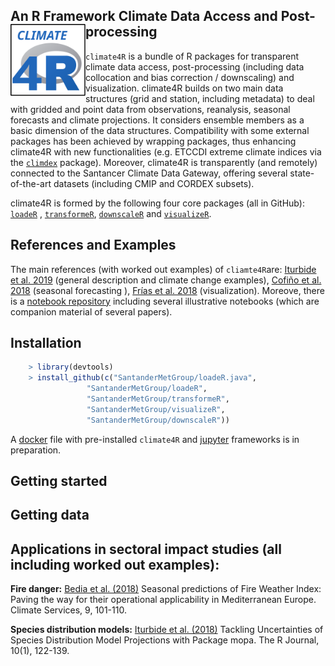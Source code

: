 
## An R Framework Climate Data Access and Post-processing <img src="/man/figures/cliamte4R_logo.svg" align="left" alt="" width="120" />


`climate4R` is a bundle of R packages for transparent climate data access, post-processing (including data collocation and bias correction / downscaling) and visualization. climate4R builds on two main data structures (grid and station, including metadata) to deal with gridded and point data from observations, reanalysis, seasonal forecasts and climate projections. It considers ensemble members as a basic dimension of the data structures. Compatibility with some external packages has been achieved by wrapping packages, thus enhancing climate4R with new functionalities (e.g. ETCCDI extreme climate indices via the [`climdex`](https://github.com/pacificclimate/climdex.pcic) package). Moreover, climate4R is transparently (and remotely) connected to the Santancer Climate Data Gateway, offering several state-of-the-art datasets (including CMIP and CORDEX subsets).

climate4R is formed by the following four core packages (all in GitHub): [`loadeR`](https://github.com/SantanderMetGroup/loadeR) , [`transformeR`](https://github.com/SantanderMetGroup/transformeR), [`downscaleR`](https://github.com/SantanderMetGroup/downscaleR) and [`visualizeR`](https://github.com/SantanderMetGroup/visualizeR).

## References and Examples

The main references (with worked out examples) of `cliamte4R`are: [Iturbide et al. 2019](https://doi.org/10.1016/j.envsoft.2018.09.009) (general description and climate change examples), 
[Cofiño et al. 2018](http://doi.org/10.1016/j.cliser.2017.07.001) (seasonal forecasting ), [Frías et al. 2018](http://doi.org/10.1016/j.envsoft.2017.09.008) (visualization). Moreove, there is a [notebook repository](https://github.com/SantanderMetGroup/notebooks) including several illustrative notebooks (which are companion material of several papers).

## Installation
``` r
    > library(devtools)
    > install_github(c("SantanderMetGroup/loadeR.java",
                 "SantanderMetGroup/loadeR",
                 "SantanderMetGroup/transformeR",
                 "SantanderMetGroup/visualizeR",
                 "SantanderMetGroup/downscaleR"))
```

A [docker](https://www.docker.com/why-docker) file with pre-installed `climate4R` and [jupyter](https://jupyter.readthedocs.io/en/latest) frameworks is in preparation. 

## Getting started

## Getting data

## Applications in sectoral impact studies (all including worked out examples):

**Fire danger:** [Bedia et al. (2018)](http://doi.org/10.1016/j.cliser.2017.04.001) Seasonal predictions of Fire Weather Index: Paving the way for their operational applicability in Mediterranean Europe. Climate Services, 9, 101-110. 

**Species distribution models:** [Iturbide et al. (2018)](https://journal.r-project.org/archive/2018/RJ-2018-019/index.html) Tackling Uncertainties of Species Distribution Model Projections with Package mopa. The R Journal, 10(1), 122-139. 
